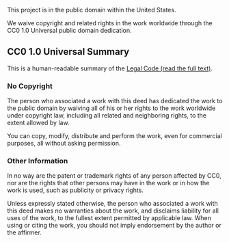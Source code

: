 This project is in the
public domain within the United States.

We waive copyright and related rights in the work
worldwide through the CC0 1.0 Universal public domain dedication.

## CC0 1.0 Universal Summary

This is a human-readable summary of the [Legal Code (read the full text)](https://creativecommons.org/publicdomain/zero/1.0/legalcode).

### No Copyright

The person who associated a work with this deed has dedicated the work to
the public domain by waiving all of his or her rights to the work worldwide
under copyright law, including all related and neighboring rights, to the
extent allowed by law.

You can copy, modify, distribute and perform the work, even for commercial
purposes, all without asking permission.

### Other Information

In no way are the patent or trademark rights of any person affected by CC0,
nor are the rights that other persons may have in the work or in how the
work is used, such as publicity or privacy rights.

Unless expressly stated otherwise, the person who associated a work with
this deed makes no warranties about the work, and disclaims liability for
all uses of the work, to the fullest extent permitted by applicable law.
When using or citing the work, you should not imply endorsement by the
author or the affirmer.